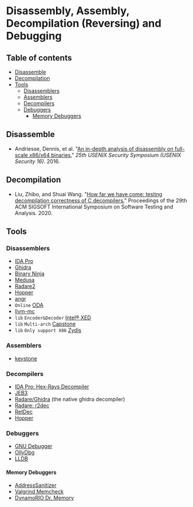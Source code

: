 # Disassembly, Assembly, Decompilation (Reversing) and Debugging
## Table of contents
- [Disassemble](#disassemble)
- [Decompilation](#decompilation)
- [Tools](#tools)
	- [Disassemblers](#disassemblers)
	- [Assemblers](#assemblers)
	- [Decompilers](#decompilers)
	- [Debuggers](#debuggers)
		- [Memory Debuggers](#memory-debuggers)
## Disassemble
- Andriesse, Dennis, et al. "[An in-depth analysis of disassembly on full-scale x86/x64 binaries.](https://www.usenix.org/system/files/conference/usenixsecurity16/sec16_paper_andriesse.pdf)" _25th USENIX Security Symposium (USENIX Security 16)_. 2016.
## Decompilation
- Liu, Zhibo, and Shuai Wang. "[How far we have come: testing decompilation correctness of C decompilers.](https://dl.acm.org/doi/pdf/10.1145/3395363.3397370)" Proceedings of the 29th ACM SIGSOFT International Symposium on Software Testing and Analysis. 2020.
## Tools
### Disassemblers
- [IDA Pro](https://www.hex-rays.com/products/ida/)
- [Ghidra](https://ghidra-sre.org/)
- [Binary Ninja](https://binary.ninja/)
- [Medusa](https://github.com/wisk/medusa)
- [Radare2](http://radare.org/y/)
- [Hopper](http://www.hopperapp.com/)
- [angr](http://angr.io/)
- `Online` [ODA](http://www.onlinedisassembler.com/)
- [llvm-mc](http://blog.llvm.org/2010/01/x86-disassembler.html)
- `lib` `Encoder&Decoder` [Intel® XED](https://software.intel.com/en-us/articles/xed-x86-encoder-decoder-software-library)
- `lib` `Multi-arch` [Capstone](http://www.capstone-engine.org/)
- `lib` `Only support X86` [Zydis](https://zydis.re/)
### Assemblers
- [keystone](http://www.keystone-engine.org/)
### Decompilers
- [IDA Pro: Hex-Rays Decompiler](http://www.hex-rays.com/products/decompiler/index.shtml)
- [JEB3](https://www.pnfsoftware.com/)
- [Radare/Ghidra](https://ghidra-sre.org/) (the native ghidra decompiler)
- [Radare: r2dec](https://rada.re/n/radare2.html)
- [RetDec](https://retdec.com/)
- [Hopper](http://www.hopperapp.com/)
### Debuggers
- [GNU Debugger](https://www.gnu.org/software/gdb/)
- [OllyDbg](http://www.ollydbg.de/)
- [LLDB](https://lldb.llvm.org/)
#### Memory Debuggers
- [AddressSanitizer](https://github.com/google/sanitizers/wiki/AddressSanitizer)
- [Valgrind Memcheck](https://valgrind.org/)
- [DynamoRIO Dr. Memory](https://github.com/DynamoRIO/drmemory)
